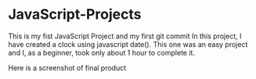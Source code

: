 # JavaScript-Projects

<p>This is my fist JavaScript Project and my first git commit
In this project, I have created a clock using javascript date().
This one was an easy project and I, as a beginner, took only about 1 hour to complete it.</p>

<p> Here is a screenshot of final product</p>
